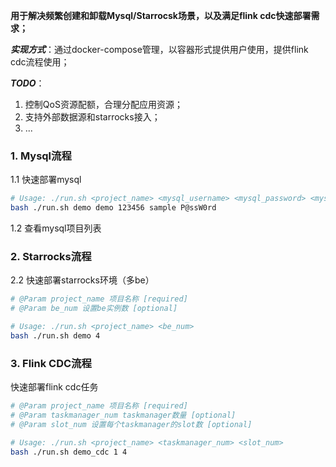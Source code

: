 **用于解决频繁创建和卸载Mysql/Starrocsk场景，以及满足flink cdc快速部署需求；**

***实现方式***：通过docker-compose管理，以容器形式提供用户使用，提供flink cdc流程使用；

***TODO***：
1. 控制QoS资源配额，合理分配应用资源；
2. 支持外部数据源和starrocks接入；
3. ...







### 1. Mysql流程
1.1 快速部署mysql
```bash
# Usage: ./run.sh <project_name> <mysql_username> <mysql_password> <mysql_dbname> <mysql_root_password>
bash ./run.sh demo demo 123456 sample P@ssW0rd
```
1.2 查看mysql项目列表


### 2. Starrocks流程
2.2 快速部署starrocks环境（多be）
``` bash
# @Param project_name 项目名称 [required]
# @Param be_num 设置be实例数 [optional]

# Usage: ./run.sh <project_name> <be_num>
bash ./run.sh demo 4
```

### 3. Flink CDC流程
快速部署flink cdc任务
```bash
# @Param project_name 项目名称 [required]
# @Param taskmanager_num taskmanager数量 [optional]
# @Param slot_num 设置每个taskmanager的slot数 [optional]

# Usage: ./run.sh <project_name> <taskmanager_num> <slot_num>
bash ./run.sh demo_cdc 1 4
```